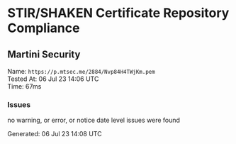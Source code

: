 # STIR/SHAKEN Certificate Repository Compliance

## Martini Security

Name: `https://p.mtsec.me/2884/Nvp84H4TWjKm.pem`\
Tested At: 06 Jul 23 14:06 UTC\
Time: 67ms

### Issues

no warning, or error, or notice date level issues were found

Generated: 06 Jul 23 14:08 UTC